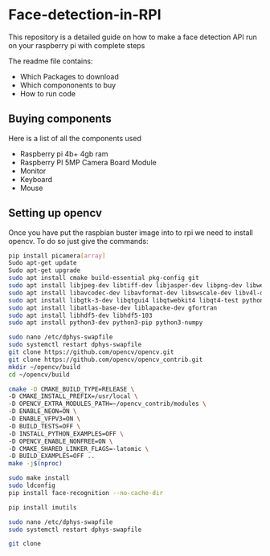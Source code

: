 # Face-detection-in-RPI
This repository is a detailed guide on how to make a face detection API run on your raspberry pi with complete steps

The readme file contains:
- Which Packages to download
- Which compononents to buy
- How to run code

## Buying components
Here is a list of all the components used
- Raspberry pi 4b+ 4gb ram
- Raspberry PI 5MP Camera Board Module
- Monitor
- Keyboard
- Mouse

## Setting up opencv
Once you have put the raspbian buster image into to rpi we need to install opencv. To do so just give the commands:
```bash
pip install picamera[array]
Sudo apt-get update
Sudo apt-get upgrade
sudo apt install cmake build-essential pkg-config git
sudo apt install libjpeg-dev libtiff-dev libjasper-dev libpng-dev libwebp-dev libopenexr-dev
sudo apt install libavcodec-dev libavformat-dev libswscale-dev libv4l-dev libxvidcore-dev libx264-dev libdc1394-22-dev libgstreamer-plugins-base1.0-dev libgstreamer1.0-dev
sudo apt install libgtk-3-dev libqtgui4 libqtwebkit4 libqt4-test python3-pyqt5
sudo apt install libatlas-base-dev liblapacke-dev gfortran
sudo apt install libhdf5-dev libhdf5-103
sudo apt install python3-dev python3-pip python3-numpy

sudo nano /etc/dphys-swapfile
sudo systemctl restart dphys-swapfile
git clone https://github.com/opencv/opencv.git
git clone https://github.com/opencv/opencv_contrib.git
mkdir ~/opencv/build
cd ~/opencv/build

cmake -D CMAKE_BUILD_TYPE=RELEASE \
-D CMAKE_INSTALL_PREFIX=/usr/local \
-D OPENCV_EXTRA_MODULES_PATH=~/opencv_contrib/modules \
-D ENABLE_NEON=ON \
-D ENABLE_VFPV3=ON \
-D BUILD_TESTS=OFF \
-D INSTALL_PYTHON_EXAMPLES=OFF \
-D OPENCV_ENABLE_NONFREE=ON \
-D CMAKE_SHARED_LINKER_FLAGS=-latomic \
-D BUILD_EXAMPLES=OFF ..
make -j$(nproc)

sudo make install
sudo ldconfig
pip install face-recognition --no-cache-dir

pip install imutils

sudo nano /etc/dphys-swapfile
sudo systemctl restart dphys-swapfile

git clone
```
